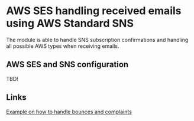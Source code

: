 # AWS SES handling received emails using AWS Standard SNS

The module is able to handle SNS subscription confirmations and handling all possible AWS types when receiving emails. 

## AWS SES and SNS configuration

TBD!

## Links

[Example on how to handle bounces and complaints](https://aws.amazon.com/blogs/messaging-and-targeting/handling-bounces-and-complaints/)